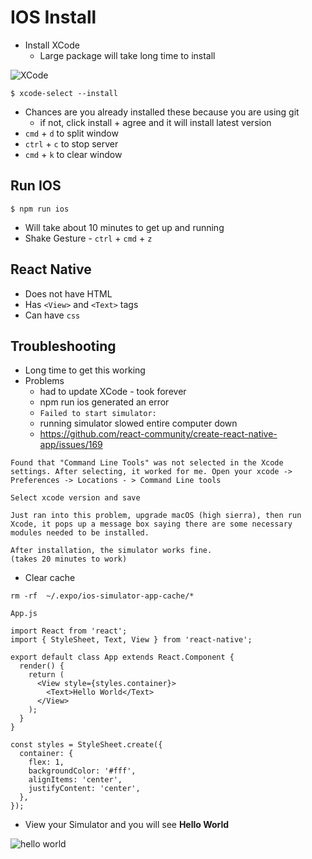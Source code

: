 # IOS Install
* Install XCode
    - Large package will take long time to install


![XCode](https://i.imgur.com/i7FqfF3.png)

`$ xcode-select --install`

* Chances are you already installed these because you are using git
    - if not, click install + agree and it will install latest version
* `cmd` + `d` to split window
* `ctrl` + `c` to stop server
* `cmd` + `k` to clear window

## Run IOS
`$ npm run ios`

* Will take about 10 minutes to get up and running
* Shake Gesture - `ctrl` + `cmd` + `z`

## React Native
* Does not have HTML
* Has `<View>` and `<Text>` tags
* Can have `css`

## Troubleshooting
* Long time to get this working
* Problems
    - had to update XCode - took forever
    - npm run ios generated an error
    - `Failed to start simulator:`
    - running simulator slowed entire computer down
    - https://github.com/react-community/create-react-native-app/issues/169

```
Found that "Command Line Tools" was not selected in the Xcode settings. After selecting, it worked for me. Open your xcode -> Preferences -> Locations - > Command Line tools

Select xcode version and save
```

```
Just ran into this problem, upgrade macOS (high sierra), then run Xcode, it pops up a message box saying there are some necessary modules needed to be installed.

After installation, the simulator works fine.
(takes 20 minutes to work)
```

* Clear cache

`rm -rf  ~/.expo/ios-simulator-app-cache/*`


`App.js`

```
import React from 'react';
import { StyleSheet, Text, View } from 'react-native';

export default class App extends React.Component {
  render() {
    return (
      <View style={styles.container}>
        <Text>Hello World</Text>
      </View>
    );
  }
}

const styles = StyleSheet.create({
  container: {
    flex: 1,
    backgroundColor: '#fff',
    alignItems: 'center',
    justifyContent: 'center',
  },
});
```

* View your Simulator and you will see **Hello World**

![hello world](https://i.imgur.com/Ztk51ZH.png)


